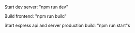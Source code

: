 Start dev server: "npm run dev"

Build frontend: "npm run build"

Start express api and server production build: "npm run start"s